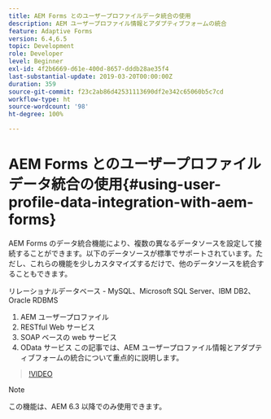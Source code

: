 ```yaml
---
title: AEM Forms とのユーザープロファイルデータ統合の使用
description: AEM ユーザープロファイル情報とアダプティブフォームの統合
feature: Adaptive Forms
version: 6.4,6.5
topic: Development
role: Developer
level: Beginner
exl-id: 4f2b6669-d61e-400d-8657-dddb28ae35f4
last-substantial-update: 2019-03-20T00:00:00Z
duration: 359
source-git-commit: f23c2ab86d42531113690df2e342c65060b5c7cd
workflow-type: ht
source-wordcount: '98'
ht-degree: 100%

---
```


# AEM Forms とのユーザープロファイルデータ統合の使用{#using-user-profile-data-integration-with-aem-forms}

AEM Forms のデータ統合機能により、複数の異なるデータソースを設定して接続することができます。以下のデータソースが標準でサポートされています。ただし、これらの機能を少しカスタマイズするだけで、他のデータソースを統合することもできます。

リレーショナルデータベース - MySQL、Microsoft SQL Server、IBM DB2、Oracle RDBMS

1. AEM ユーザープロファイル
1. RESTful Web サービス
1. SOAP ベースの web サービス
1. OData サービス
この記事では、AEM ユーザープロファイル情報とアダプティブフォームの統合について重点的に説明します。

>[!VIDEO](https://video.tv.adobe.com/v/17432?quality=12&learn=on)

>[!NOTE]
>
>この機能は、AEM 6.3 以降でのみ使用できます。
